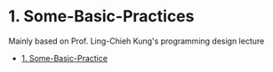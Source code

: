 # 1. Some-Basic-Practices
Mainly based on Prof. Ling-Chieh Kung's programming design lecture

- [1. Some-Basic-Practice](#1-some-basic-practice)
